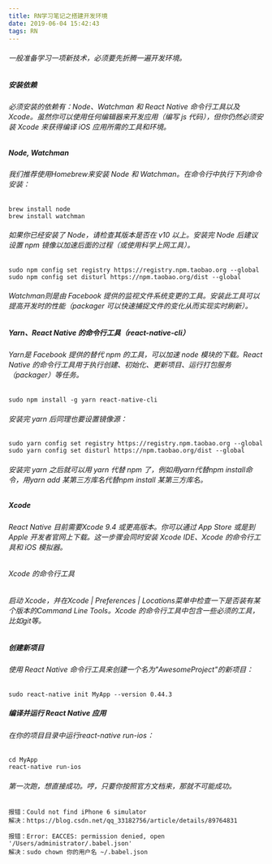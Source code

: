 ```yaml
---
title: RN学习笔记之搭建开发环境
date: 2019-06-04 15:42:43
tags: RN
---
```


###### 一般准备学习一项新技术，必须要先折腾一遍开发环境。

##### 安装依赖
###### 必须安装的依赖有：Node、Watchman 和 React Native 命令行工具以及 Xcode。虽然你可以使用任何编辑器来开发应用（编写 js 代码），但你仍然必须安装 Xcode 来获得编译 iOS 应用所需的工具和环境。

##### Node, Watchman
###### 我们推荐使用Homebrew来安装 Node 和 Watchman。在命令行中执行下列命令安装：
    brew install node
    brew install watchman
###### 如果你已经安装了 Node，请检查其版本是否在 v10 以上。安装完 Node 后建议设置 npm 镜像以加速后面的过程（或使用科学上网工具）。
    sudo npm config set registry https://registry.npm.taobao.org --global
    sudo npm config set disturl https://npm.taobao.org/dist --global
    
###### Watchman则是由 Facebook 提供的监视文件系统变更的工具。安装此工具可以提高开发时的性能（packager 可以快速捕捉文件的变化从而实现实时刷新）。



##### Yarn、React Native 的命令行工具（react-native-cli）
###### Yarn是 Facebook 提供的替代 npm 的工具，可以加速 node 模块的下载。React Native 的命令行工具用于执行创建、初始化、更新项目、运行打包服务（packager）等任务。

    sudo npm install -g yarn react-native-cli
    
###### 安装完 yarn 后同理也要设置镜像源：

    sudo yarn config set registry https://registry.npm.taobao.org --global
    sudo yarn config set disturl https://npm.taobao.org/dist --global
    
###### 安装完 yarn 之后就可以用 yarn 代替 npm 了，例如用yarn代替npm install命令，用yarn add 某第三方库名代替npm install 某第三方库名。


##### Xcode

###### React Native 目前需要Xcode 9.4 或更高版本。你可以通过 App Store 或是到Apple 开发者官网上下载。这一步骤会同时安装 Xcode IDE、Xcode 的命令行工具和 iOS 模拟器。

###### Xcode 的命令行工具

###### 启动 Xcode，并在Xcode | Preferences | Locations菜单中检查一下是否装有某个版本的Command Line Tools。Xcode 的命令行工具中包含一些必须的工具，比如git等。

    
##### 创建新项目

###### 使用 React Native 命令行工具来创建一个名为"AwesomeProject"的新项目：

    sudo react-native init MyApp --version 0.44.3


##### 编译并运行 React Native 应用
###### 在你的项目目录中运行react-native run-ios：

    cd MyApp
    react-native run-ios
    
###### 第一次跑，想直接成功。哼，只要你按照官方文档来，那就不可能成功。

    报错：Could not find iPhone 6 simulator
    解决：https://blog.csdn.net/qq_33182756/article/details/89764831
    
    报错：Error: EACCES: permission denied, open '/Users/administrator/.babel.json'
    解决：sudo chown 你的用户名 ~/.babel.json
